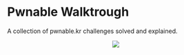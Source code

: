 # Pwnable Walktrough
A collection of pwnable.kr challenges solved and explained.

<p align="center"><img  src="https://x3h1n.github.io/2018/08/31/pwnable-kr-random/1.PNG" /></div>